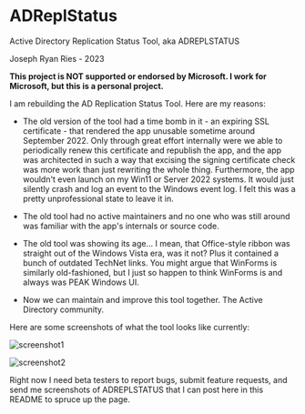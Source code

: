 # ADReplStatus

Active Directory Replication Status Tool, aka ADREPLSTATUS

Joseph Ryan Ries - 2023

**This project is NOT supported or endorsed by Microsoft. I work for Microsoft, but this is a personal project.**

I am rebuilding the AD Replication Status Tool. Here are my reasons:

- The old version of the tool had a time bomb in it - an expiring SSL certificate - that rendered the app
unusable sometime around September 2022. Only through great effort internally were we able to periodically renew
this certificate and republish the app, and the app was architected in such a way that excising the signing 
certificate check was more work than just rewriting the whole thing. Furthermore, the app wouldn't even launch
on my Win11 or Server 2022 systems. It would just silently crash and log an event to the Windows event log. I felt 
this was a pretty unprofessional state to leave it in.

- The old tool had no active maintainers and no one who was still around was familiar with the app's internals or source code.

- The old tool was showing its age... I mean, that Office-style ribbon was straight out of the Windows Vista era, was it not?
Plus it contained a bunch of outdated TechNet links. You might argue that WinForms is similarly old-fashioned, but I just so 
happen to think WinForms is and always was PEAK Windows UI.

- Now we can maintain and improve this tool together. The Active Directory community.

Here are some screenshots of what the tool looks like currently:

![screenshot1](https://user-images.githubusercontent.com/15063294/212465477-8f244640-6796-4afb-ba9a-1b98acda279c.png)

![screenshot2](https://user-images.githubusercontent.com/29166333/212477765-3e4b714d-2ae0-4c78-b73e-cf13671f8eb5.png)


Right now I need beta testers to report bugs, submit feature requests, and send me screenshots of ADREPLSTATUS that I can post here in this README to spruce up the page.

